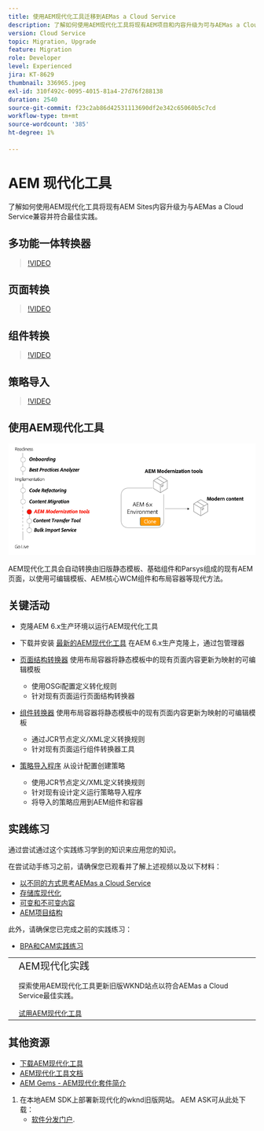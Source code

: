 ```yaml
---
title: 使用AEM现代化工具迁移到AEMas a Cloud Service
description: 了解如何使用AEM现代化工具将现有AEM项目和内容升级为可与AEMas a Cloud Service兼容的项目和内容。
version: Cloud Service
topic: Migration, Upgrade
feature: Migration
role: Developer
level: Experienced
jira: KT-8629
thumbnail: 336965.jpeg
exl-id: 310f492c-0095-4015-81a4-27d76f288138
duration: 2540
source-git-commit: f23c2ab86d42531113690df2e342c65060b5c7cd
workflow-type: tm+mt
source-wordcount: '385'
ht-degree: 1%

---
```



# AEM 现代化工具

了解如何使用AEM现代化工具将现有AEM Sites内容升级为与AEMas a Cloud Service兼容并符合最佳实践。

## 多功能一体转换器

>[!VIDEO](https://video.tv.adobe.com/v/338802?quality=12&learn=on)

## 页面转换

>[!VIDEO](https://video.tv.adobe.com/v/338799?quality=12&learn=on)

## 组件转换

>[!VIDEO](https://video.tv.adobe.com/v/338788?quality=12&learn=on)

## 策略导入

>[!VIDEO](https://video.tv.adobe.com/v/338797?quality=12&learn=on)

## 使用AEM现代化工具

![AEM现代化工具生命周期](./assets/aem-modernization-tools.png)

AEM现代化工具会自动转换由旧版静态模板、基础组件和Parsys组成的现有AEM页面，以使用可编辑模板、AEM核心WCM组件和布局容器等现代方法。

## 关键活动

+ 克隆AEM 6.x生产环境以运行AEM现代化工具
+ 下载并安装 [最新的AEM现代化工具](https://github.com/adobe/aem-modernize-tools/releases/latest) 在AEM 6.x生产克隆上，通过包管理器

+ [页面结构转换器](https://opensource.adobe.com/aem-modernize-tools/pages/structure/about.html) 使用布局容器将静态模板中的现有页面内容更新为映射的可编辑模板
   + 使用OSGi配置定义转化规则
   + 针对现有页面运行页面结构转换器

+ [组件转换器](https://opensource.adobe.com/aem-modernize-tools/pages/component/about.html) 使用布局容器将静态模板中的现有页面内容更新为映射的可编辑模板
   + 通过JCR节点定义/XML定义转换规则
   + 针对现有页面运行组件转换器工具

+ [策略导入程序](https://opensource.adobe.com/aem-modernize-tools/pages/policy/about.html) 从设计配置创建策略
   + 使用JCR节点定义/XML定义转换规则
   + 针对现有设计定义运行策略导入程序
   + 将导入的策略应用到AEM组件和容器

## 实践练习

通过尝试通过这个实践练习学到的知识来应用您的知识。

在尝试动手练习之前，请确保您已观看并了解上述视频以及以下材料：

+ [以不同的方式思考AEMas a Cloud Service](./introduction.md)
+ [存储库现代化](./repository-modernization.md)
+ [可变和不可变内容](../../developing/basics/mutable-immutable.md)
+ [AEM项目结构](https://experienceleague.adobe.com/docs/experience-manager-cloud-service/implementing/developing/aem-project-content-package-structure.html)

此外，请确保您已完成之前的实践练习：

+ [BPA和CAM实践练习](./bpa-and-cam.md#hands-on-exercise)

<table style="border-width:0">
    <tr>
        <td style="width:150px">
            <a  rel="noreferrer"
                target="_blank"
                href="https://github.com/adobe/aem-cloud-engineering-video-series-exercises/tree/session2-migration#bootcamp---session-2-migration-methodology"><img alt="实践练习GitHub存储库" src="./assets/github.png"/>
            </a>        
        </td>
        <td style="width:100%;margin-bottom:1rem;">
            <div style="font-size:1.25rem;font-weight:400;">AEM现代化实践</div>
            <p style="margin:1rem 0">
                探索使用AEM现代化工具更新旧版WKND站点以符合AEMas a Cloud Service最佳实践。
            </p>
            <a  rel="noreferrer"
                target="_blank"
                href="https://github.com/adobe/aem-cloud-engineering-video-series-exercises/tree/session2-migration#bootcamp---session-2-migration-methodology" class="spectrum-Button spectrum-Button--primary spectrum-Button--sizeM">
                <span class="spectrum-Button-label has-no-wrap has-text-weight-bold">试用AEM现代化工具</span>
            </a>
        </td>
    </tr>
</table>

## 其他资源

+ [下载AEM现代化工具](https://github.com/adobe/aem-modernize-tools/releases/latest)
+ [AEM现代化工具文档](https://opensource.adobe.com/aem-modernize-tools/)
+ [AEM Gems - AEM现代化套件简介](https://helpx.adobe.com/experience-manager/kt/eseminars/gems/Introducing-the-AEM-Modernization-Suite.html)

1. 在本地AEM SDK上部署新现代化的wknd旧版网站。 AEM ASK可从此处下载：
   + [软件分发门户](https://experience.adobe.com/#/downloads/content/software-distribution/en/general.html).
